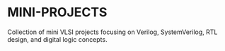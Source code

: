 # MINI-PROJECTS
Collection of mini VLSI projects focusing on Verilog, SystemVerilog, RTL design, and digital logic concepts.
